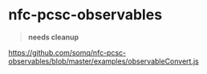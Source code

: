 # nfc-pcsc-observables


> **needs cleanup**

https://github.com/somq/nfc-pcsc-observables/blob/master/examples/observableConvert.js
